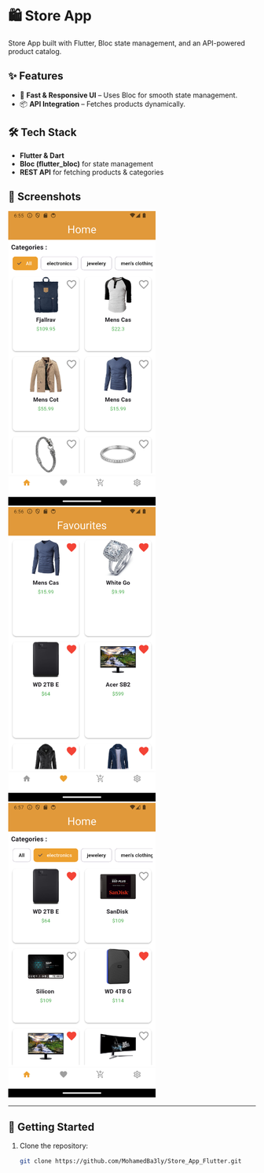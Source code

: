 # 🛍️ Store App

Store App built with Flutter, Bloc state management, and an API-powered product catalog.

## ✨ Features
- 🚀 **Fast & Responsive UI** – Uses Bloc for smooth state management.
- 📦 **API Integration** – Fetches products dynamically.

## 🛠️ Tech Stack
- **Flutter & Dart**
- **Bloc (flutter_bloc)** for state management
- **REST API** for fetching products & categories

## 📸 Screenshots
<img src="assets/screenshots/Screenshot_20250302_065542.png" width="300">
<img src="assets/screenshots/Screenshot_20250302_065633.png" width="300">
<img src="assets/screenshots/Screenshot_20250302_065721.png" width="300">

---

## 🚀 Getting Started
1. Clone the repository:
   ```sh
   git clone https://github.com/MohamedBa3ly/Store_App_Flutter.git

